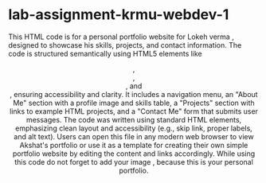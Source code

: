 # lab-assignment-krmu-webdev-1
This HTML code is for a personal portfolio website for Lokeh verma , designed to showcase his skills, projects, and contact information. The code is structured semantically using HTML5 elements like <header>, <main>, <section>, and <footer>, ensuring accessibility and clarity. It includes a navigation menu, an "About Me" section with a profile image and skills table, a "Projects" section with links to example HTML projects, and a "Contact Me" form that submits user messages. The code was written using standard HTML elements, emphasizing clean layout and accessibility (e.g., skip link, proper labels, and alt text). Users can open this file in any modern web browser to view Akshat's portfolio or use it as a template for creating their own simple portfolio website by editing the content and links accordingly.
While using this code do not forget to add your image , because this is  your personal portfolio.
